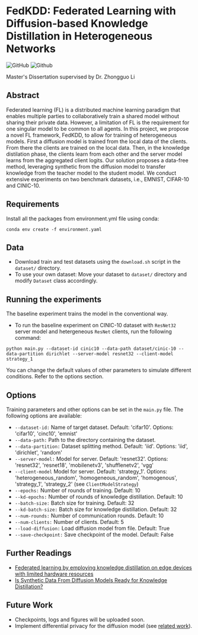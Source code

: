 # FedKDD: Federated Learning with Diffusion-based Knowledge Distillation in Heterogeneous Networks

![GitHub](https://img.shields.io/github/license/colinlaganier/FedKDD)
![Github](https://img.shields.io/badge/status-under_development-yellow)

Master's Dissertation supervised by Dr. Zhongguo Li

## Abstract

Federated learning (FL) is a distributed machine learning paradigm that enables multiple parties to collaboratively train a shared model without sharing their private data. However, a limitation of FL is the requirement for one singular model to be common to all agents. In this project, we propose a novel FL framework, FedKDD, to allow for training of heterogeneous models. 
First a diffusion model is trained from the local data of the clients. From there the clients are trained on the local data. Then, in the knowledge distilation phase, the clients learn from each other and the server model learns from the aggregated client logits. Our solution proposes a data-free method, leveraging synthetic from the diffusion model to transfer knowledge from the teacher model to the student model. We conduct extensive experiments on two benchmark datasets, i.e., EMNIST, CIFAR-10 and CINIC-10.

## Requirements
Install all the packages from environment.yml file using conda:

```
conda env create -f environment.yaml
```


## Data
* Download train and test datasets using the ```download.sh``` script in the ```dataset/``` directory.
* To use your own dataset: Move your dataset to ```dataset/``` directory and modify ```Dataset``` class accordingly.

## Running the experiments
The baseline experiment trains the model in the conventional way.

* To run the baseline experiment on CINIC-10 dataset with ```ResNet32``` server model and hetergeneous ```ResNet``` clients, run the following command:

```
python main.py --dataset-id cinic10 --data-path dataset/cinic-10 --data-partition dirichlet --server-model resnet32 --client-model strategy_1
```

You can change the default values of other parameters to simulate different conditions. Refer to the options section.

## Options
Training parameters and other options can be set in the ```main.py``` file. The following options are available:

* ```--dataset-id:```  Name of target dataset. Default: 'cifar10'. Options: 'cifar10', 'cinc10', 'emnist'
* ```--data-path:```    Path to the directory containing the dataset.
* ```--data-partition:```   Dataset splitting method. Default: 'iid'. Options: 'iid', 'dirichlet', 'random'
* ```--server-model:```   Model for server. Default: 'resnet32'. Options: 'resnet32', 'resnet18', 'mobilenetv3', 'shufflenetv2', 'vgg'
* ```--client-model``` Model for server. Default: 'strategy_1'. Options: 'heterogeneous_random', 'homogeneous_random', 'homogenous', 'strategy_1', 'strategy_2' (see ```ClientModelStrategy```)
* ```--epochs:```   Number of rounds of training. Default: 10
* ```--kd-epochs:```   Number of rounds of knowledge distillation. Default: 10
* ```--batch-size:```   Batch size for training. Default: 32
* ```--kd-batch-size:```   Batch size for knowledge distillation. Default: 32
* ```--num-rounds:```   Number of communication rounds. Default: 10
* ```--num-clients:```   Number of clients. Default: 5
* ```--load-diffusion:```   Load diffusion model from file. Default: True
* ```--save-checkpoint:```   Save checkpoint of the model. Default: False

## Further Readings
* [Federated learning by employing knowledge distillation on edge devices with limited hardware resources](https://doi.org/10.1016/j.neucom.2023.02.011)
* [Is Synthetic Data From Diffusion Models Ready for Knowledge Distillation?](https://arxiv.org/abs/2305.12954)


<!-- to do section -->
## Future Work
* Checkpoints, logs and figures will be uploaded soon.
* Implement differential privacy for the diffusion model (see [related work](https://arxiv.org/abs/2302.13861)).